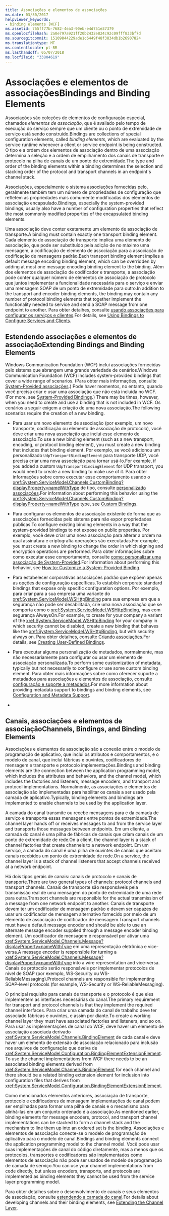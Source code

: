 ```yaml
---
title: Associações e elementos de associações
ms.date: 03/30/2017
helpviewer_keywords:
- binding elements [WCF]
ms.assetid: 765ff77b-7682-4ea3-90eb-e4d751e37379
ms.openlocfilehash: 2a0e797a921ff20b2432e824c92c09fff833bf7d
ms.sourcegitcommit: 15109844229ade1c6449f48f3834db1b26907824
ms.translationtype: MT
ms.contentlocale: pt-BR
ms.lasthandoff: 05/07/2018
ms.locfileid: "33804619"
---
```

# <a name="bindings-and-binding-elements"></a><span data-ttu-id="4bd06-102">Associações e elementos de associações</span><span class="sxs-lookup"><span data-stu-id="4bd06-102">Bindings and Binding Elements</span></span>
<span data-ttu-id="4bd06-103">Associações são coleções de elementos de configuração especial, chamados *elementos de associação*, que é avaliado pelo tempo de execução do serviço sempre que um cliente ou o ponto de extremidade de serviço está sendo construído.</span><span class="sxs-lookup"><span data-stu-id="4bd06-103">Bindings are collections of special configuration elements, called *binding elements*, which are evaluated by the service runtime whenever a client or service endpoint is being constructed.</span></span> <span data-ttu-id="4bd06-104">O tipo e a ordem dos elementos de associação dentro de uma associação determina a seleção e a ordem de empilhamento dos canais de transporte e protocolo na pilha de canais de um ponto de extremidade.</span><span class="sxs-lookup"><span data-stu-id="4bd06-104">The type and order of the binding elements within a binding determines the selection and stacking order of the protocol and transport channels in an endpoint's channel stack.</span></span>  
  
 <span data-ttu-id="4bd06-105">Associações, especialmente o sistema associações fornecidas pelo, geralmente também tem um número de propriedades de configuração que refletem as propriedades mais comumente modificadas dos elementos de associação encapsulado.</span><span class="sxs-lookup"><span data-stu-id="4bd06-105">Bindings, especially the system-provided bindings, usually also have a number of configuration properties that reflect the most commonly modified properties of the encapsulated binding elements.</span></span>  
  
 <span data-ttu-id="4bd06-106">Uma associação deve conter exatamente um elemento de associação de transporte.</span><span class="sxs-lookup"><span data-stu-id="4bd06-106">A binding must contain exactly one transport binding element.</span></span> <span data-ttu-id="4bd06-107">Cada elemento de associação de transporte implica uma elemento de associação, que pode ser substituído pela adição de no máximo uma mensagem, a codificação de elemento de associação para a associação de codificação de mensagens padrão.</span><span class="sxs-lookup"><span data-stu-id="4bd06-107">Each transport binding element implies a default message encoding binding element, which can be overridden by adding at most one message encoding binding element to the binding.</span></span> <span data-ttu-id="4bd06-108">Além dos elementos de associação de codificador e transporte, a associação pode conter qualquer número de elementos de associação de protocolo que juntos implementar a funcionalidade necessária para o serviço e enviar uma mensagem SOAP de um ponto de extremidade para outro.</span><span class="sxs-lookup"><span data-stu-id="4bd06-108">In addition to the transport and encoder binding elements, the binding may contain any number of protocol binding elements that together implement the functionality needed to service and send a SOAP message from one endpoint to another.</span></span> <span data-ttu-id="4bd06-109">Para obter detalhes, consulte [usando associações para configurar os serviços e clientes](../../../../docs/framework/wcf/using-bindings-to-configure-services-and-clients.md).</span><span class="sxs-lookup"><span data-stu-id="4bd06-109">For details, see [Using Bindings to Configure Services and Clients](../../../../docs/framework/wcf/using-bindings-to-configure-services-and-clients.md).</span></span>  
  
## <a name="extending-bindings-and-binding-elements"></a><span data-ttu-id="4bd06-110">Estendendo associações e elementos de associação</span><span class="sxs-lookup"><span data-stu-id="4bd06-110">Extending Bindings and Binding Elements</span></span>  
 <span data-ttu-id="4bd06-111">Windows Communication Foundation (WCF) inclui associações fornecidas pelo sistema que abrangem uma grande variedade de cenários.</span><span class="sxs-lookup"><span data-stu-id="4bd06-111">Windows Communication Foundation (WCF) includes system-provided bindings that cover a wide range of scenarios.</span></span> <span data-ttu-id="4bd06-112">(Para obter mais informações, consulte [System-Provided associações](../../../../docs/framework/wcf/system-provided-bindings.md).) Pode haver momentos, no entanto, quando você precisa criar e usar uma associação que não está incluída no WCF.</span><span class="sxs-lookup"><span data-stu-id="4bd06-112">(For more, see [System-Provided Bindings](../../../../docs/framework/wcf/system-provided-bindings.md).) There may be times, however, when you need to create and use a binding that is not included in WCF.</span></span> <span data-ttu-id="4bd06-113">Os cenários a seguir exigem a criação de uma nova associação.</span><span class="sxs-lookup"><span data-stu-id="4bd06-113">The following scenarios require the creation of a new binding.</span></span>  
  
-   <span data-ttu-id="4bd06-114">Para usar um novo elemento de associação (por exemplo, um novo transporte, codificação ou elemento de associação de protocolo), você deve criar uma nova associação que inclui esse elemento de associação.</span><span class="sxs-lookup"><span data-stu-id="4bd06-114">To use a new binding element (such as a new transport, encoding, or protocol binding element), you must create a new binding that includes that binding element.</span></span> <span data-ttu-id="4bd06-115">Por exemplo, se você adicionou um personalizado `UdpTransportBindingElement` para transporte UDP, você precisa criar uma nova associação para tornar usá-lo.</span><span class="sxs-lookup"><span data-stu-id="4bd06-115">For example, if you added a custom `UdpTransportBindingElement` for UDP transport, you would need to create a new binding to make use of it.</span></span> <span data-ttu-id="4bd06-116">Para obter informações sobre como executar esse comportamento usando o <xref:System.ServiceModel.Channels.CustomBinding?displayProperty=nameWithType> de tipo, consulte [personalizado associações](../../../../docs/framework/wcf/extending/custom-bindings.md).</span><span class="sxs-lookup"><span data-stu-id="4bd06-116">For information about performing this behavior using the <xref:System.ServiceModel.Channels.CustomBinding?displayProperty=nameWithType> type, see [Custom Bindings](../../../../docs/framework/wcf/extending/custom-bindings.md).</span></span>  
  
-   <span data-ttu-id="4bd06-117">Para configurar os elementos de associação existente de forma que as associações fornecidas pelo sistema para não expor propriedades públicas.</span><span class="sxs-lookup"><span data-stu-id="4bd06-117">To configure existing binding elements in a way that the system-provided bindings to not expose on public properties.</span></span> <span data-ttu-id="4bd06-118">Por exemplo, você deve criar uma nova associação para alterar a ordem na qual assinatura e criptografia operações são executadas.</span><span class="sxs-lookup"><span data-stu-id="4bd06-118">For example, you must create a new binding to change the order in which signing and encryption operations are performed.</span></span> <span data-ttu-id="4bd06-119">Para obter informações sobre como executar esse comportamento, consulte [como: personalizar uma associação de System-Provided](../../../../docs/framework/wcf/extending/how-to-customize-a-system-provided-binding.md).</span><span class="sxs-lookup"><span data-stu-id="4bd06-119">For information about performing this behavior, see [How to: Customize a System-Provided Binding](../../../../docs/framework/wcf/extending/how-to-customize-a-system-provided-binding.md).</span></span>  
  
-   <span data-ttu-id="4bd06-120">Para estabelecer corporativas associações padrão que expõem apenas as opções de configuração específicas.</span><span class="sxs-lookup"><span data-stu-id="4bd06-120">To establish corporate standard bindings that expose only specific configuration options.</span></span> <span data-ttu-id="4bd06-121">Por exemplo, para criar para a sua empresa uma variante do <xref:System.ServiceModel.WSHttpBinding> para sua empresa em que a segurança não pode ser desabilitada, crie uma nova associação que se comporta como o <xref:System.ServiceModel.WSHttpBinding>, mas com segurança AlwaysOn.</span><span class="sxs-lookup"><span data-stu-id="4bd06-121">For example, to create for your company a variant of the <xref:System.ServiceModel.WSHttpBinding> for your company in which security cannot be disabled, create a new binding that behaves like the <xref:System.ServiceModel.WSHttpBinding>, but with security always on.</span></span> <span data-ttu-id="4bd06-122">Para obter detalhes, consulte [Criando associações](../../../../docs/framework/wcf/extending/creating-user-defined-bindings.md).</span><span class="sxs-lookup"><span data-stu-id="4bd06-122">For details, see [Creating User-Defined Bindings](../../../../docs/framework/wcf/extending/creating-user-defined-bindings.md).</span></span>  
  
-   <span data-ttu-id="4bd06-123">Para executar alguma personalização de metadados, normalmente, mas não necessariamente para configurar ou usar um elemento de associação personalizada.</span><span class="sxs-lookup"><span data-stu-id="4bd06-123">To perform some customization of metadata, typically but not necessarily to configure or use some custom binding element.</span></span> <span data-ttu-id="4bd06-124">Para obter mais informações sobre como oferecer suporte a metadados para associações e elementos de associação, consulte [configuração e suporte a metadados](../../../../docs/framework/wcf/extending/configuration-and-metadata-support.md).</span><span class="sxs-lookup"><span data-stu-id="4bd06-124">For more information about providing metadata support to bindings and binding elements, see [Configuration and Metadata Support](../../../../docs/framework/wcf/extending/configuration-and-metadata-support.md).</span></span>  
  
-  
  
## <a name="channels-bindings-and-binding-elements"></a><span data-ttu-id="4bd06-125">Canais, associações e elementos de associação</span><span class="sxs-lookup"><span data-stu-id="4bd06-125">Channels, Bindings, and Binding Elements</span></span>  
 <span data-ttu-id="4bd06-126">Associações e elementos de associação são a conexão entre o modelo de programação de aplicativo, que inclui os atributos e comportamentos, e o modelo de canal, que inclui fábricas e ouvintes, codificadores de mensagem e transporte e protocolo implementações.</span><span class="sxs-lookup"><span data-stu-id="4bd06-126">Bindings and binding elements are the connection between the application programming model, which includes the attributes and behaviors, and the channel model, which includes the factories and listeners, message encoders, and transport and protocol implementations.</span></span> <span data-ttu-id="4bd06-127">Normalmente, as associações e elementos de associação são implementadas para habilitar os canais a ser usado pela camada de aplicativo.</span><span class="sxs-lookup"><span data-stu-id="4bd06-127">Typically, binding elements and bindings are implemented to enable channels to be used by the application layer.</span></span>  
  
 <span data-ttu-id="4bd06-128">A camada do canal transmite ou recebe mensagens para e da camada de serviço e transporta essas mensagens entre pontos de extremidade.</span><span class="sxs-lookup"><span data-stu-id="4bd06-128">The channel layer hands off or receives messages to and from the service layer and transports those messages between endpoints.</span></span> <span data-ttu-id="4bd06-129">Em um cliente, a camada do canal é uma pilha de fábricas de canais que criam canais de um ponto de extremidade de rede.</span><span class="sxs-lookup"><span data-stu-id="4bd06-129">On a client, the channel layer is a stack of channel factories that create channels to a network endpoint.</span></span> <span data-ttu-id="4bd06-130">Em um serviço, a camada do canal é uma pilha de ouvintes de canais que aceitam canais recebidos um ponto de extremidade de rede.</span><span class="sxs-lookup"><span data-stu-id="4bd06-130">On a service, the channel layer is a stack of channel listeners that accept channels received at a network endpoint.</span></span>  
  
 <span data-ttu-id="4bd06-131">Há dois tipos gerais de canais: canais de protocolo e canais de transporte.</span><span class="sxs-lookup"><span data-stu-id="4bd06-131">There are two general types of channels: protocol channels and transport channels.</span></span> <span data-ttu-id="4bd06-132">Canais de transporte são responsáveis pela transmissão real de uma mensagem do ponto de extremidade de uma rede para outra.</span><span class="sxs-lookup"><span data-stu-id="4bd06-132">Transport channels are responsible for the actual transmission of a message from one network endpoint to another.</span></span> <span data-ttu-id="4bd06-133">Canais de transporte devem ter um codificador de mensagem padrão e devem ser capazes de usar um codificador de mensagem alternativo fornecido por meio de um elemento de associação de codificador de mensagem.</span><span class="sxs-lookup"><span data-stu-id="4bd06-133">Transport channels must have a default message encoder and should be able to use an alternate message encoder supplied through a message encoder binding element.</span></span> <span data-ttu-id="4bd06-134">Um codificador de mensagem é responsável por ativar uma <xref:System.ServiceModel.Channels.Message?displayProperty=nameWithType> em uma representação eletrônica e vice-versa.</span><span class="sxs-lookup"><span data-stu-id="4bd06-134">A message encoder is responsible for turning a <xref:System.ServiceModel.Channels.Message?displayProperty=nameWithType> into a wire representation and vice-versa.</span></span> <span data-ttu-id="4bd06-135">Canais de protocolo serão responsáveis por implementar protocolos de nível de SOAP (por exemplo, WS-Security ou WS-ReliableMessaging).</span><span class="sxs-lookup"><span data-stu-id="4bd06-135">Protocol channels are responsible for implementing SOAP-level protocols (for example, WS-Security or WS-ReliableMessaging).</span></span>  
  
 <span data-ttu-id="4bd06-136">O principal requisito para canais de transporte e o protocolo é que eles implementem as interfaces necessárias do canal.</span><span class="sxs-lookup"><span data-stu-id="4bd06-136">The primary requirement for transport and protocol channels is that they implement the required channel interfaces.</span></span> <span data-ttu-id="4bd06-137">Para criar uma camada do canal de trabalho deve ter associado fábricas e ouvintes, e assim por diante.</span><span class="sxs-lookup"><span data-stu-id="4bd06-137">To create a working channel layer they must have associated factories and listeners, and so on.</span></span> <span data-ttu-id="4bd06-138">Para usar as implementações de canal do WCF, deve haver um elemento de associação associada derivado <xref:System.ServiceModel.Channels.BindingElement> de cada canal e deve haver um elemento de extensão de associação relacionado para inclusão nos arquivos de configuração que deriva de <xref:System.ServiceModel.Configuration.BindingElementExtensionElement>.</span><span class="sxs-lookup"><span data-stu-id="4bd06-138">To use the channel implementations from WCF there needs to be an associated binding elements derived from <xref:System.ServiceModel.Channels.BindingElement> for each channel and there should be a related binding extension element for inclusion into configuration files that derives from <xref:System.ServiceModel.Configuration.BindingElementExtensionElement>.</span></span>  
  
 <span data-ttu-id="4bd06-139">Como mencionados elementos anteriores, associação de transporte, protocolo e codificadores de mensagem implementações de canal podem ser empilhadas para formar uma pilha de canais e o mecanismo para alinhá-las em um conjunto ordenado é a associação.</span><span class="sxs-lookup"><span data-stu-id="4bd06-139">As mentioned earlier, binding elements for message encoders, protocol, and transport channel implementations can be stacked to form a channel stack and the mechanism to line them up into an ordered set is the binding.</span></span> <span data-ttu-id="4bd06-140">Associações e elementos de associação conecte-se o modelo de programação de aplicativo para o modelo de canal.</span><span class="sxs-lookup"><span data-stu-id="4bd06-140">Bindings and binding elements connect the application programming model to the channel model.</span></span> <span data-ttu-id="4bd06-141">Você pode usar suas implementações de canal do código diretamente, mas a menos que os protocolos, transportes e codificadores são implementados como elementos de associação não pode ser usados de modelo de programação de camada de serviço.</span><span class="sxs-lookup"><span data-stu-id="4bd06-141">You can use your channel implementations from code directly, but unless encoders, transports, and protocols are implemented as binding elements they cannot be used from the service layer programming model.</span></span>  
  
 <span data-ttu-id="4bd06-142">Para obter detalhes sobre o desenvolvimento de canais e seus elementos de associação, consulte [estendendo a camada do canal](../../../../docs/framework/wcf/extending/extending-the-channel-layer.md).</span><span class="sxs-lookup"><span data-stu-id="4bd06-142">For details about developing channels and their binding elements, see [Extending the Channel Layer](../../../../docs/framework/wcf/extending/extending-the-channel-layer.md).</span></span>
